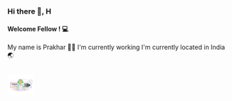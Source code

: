### Hi there 👋, H
#### Welcome Fellow <Developers/>! 💻
My name is Prakhar 👨‍💻  I'm currently working I'm currently located in India 🌏
<h2><img src="https://github.com/J4Web/j4web/blob/main/bg.gif" width="60px"></h2>
